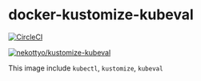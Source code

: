 # docker-kustomize-kubeval

[![CircleCI](https://circleci.com/gh/nekottyo/docker-kustomize-kubeval/tree/master.svg?style=svg)](https://circleci.com/gh/nekottyo/docker-kustomize-kubeval/tree/master)

[![nekottyo/kustomize-kubeval](http://dockeri.co/image/nekottyo/kustomize-kubeval)](https://hub.docker.com/r/nekottyo/kustomize-kubeval)

This image include `kubectl`, `kustomize`, `kubeval`
